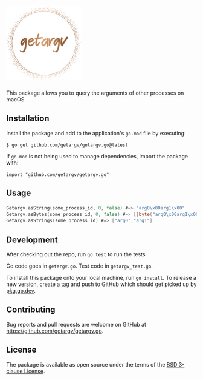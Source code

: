 <h1><img src="logo.svg" width="200" alt="getargv"></h1>

<!-- ci badge placeholder -->

This package allows you to query the arguments of other processes on macOS.

## Installation

Install the package and add to the application's `go.mod` file by executing:

    $ go get github.com/getargv/getargv.go@latest

If `go.mod` is not being used to manage dependencies, import the package with:

    import "github.com/getargv/getargv.go"

## Usage

```go
Getargv.asString(some_process_id, 0, false) #=> "arg0\x00arg1\x00"
Getargv.asBytes(some_process_id, 0, false) #=> []byte("arg0\x00arg1\x00")
Getargv.asStrings(some_process_id) #=> ["arg0","arg1"]
```

## Development

After checking out the repo, run `go test` to run the tests.

Go code goes in `getargv.go`. Test code in `getargv_test.go`.

To install this package onto your local machine, run `go install`. To release a new version, create a tag and push to GitHub which should get picked up by [pkg.go.dev](https://pkg.go.dev/).

## Contributing

Bug reports and pull requests are welcome on GitHub at https://github.com/getargv/getargv.go.

## License

The package is available as open source under the terms of the [BSD 3-clause License](https://opensource.org/licenses/BSD-3-Clause).
